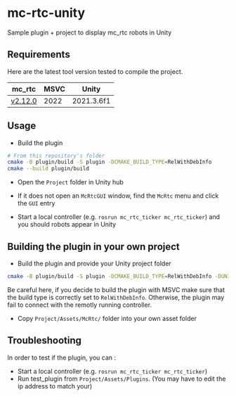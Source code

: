 mc-rtc-unity
==

Sample plugin + project to display mc_rtc robots in Unity

Requirements 
--
Here are the latest tool version tested to compile the project.

|  mc_rtc | MSVC | Unity |
| -------- | ------- | ------- | 
| [v2.12.0](https://github.com/jrl-umi3218/mc_rtc/releases/tag/v2.12.0)  | 2022    | 2021.3.6f1 |

Usage
--

- Build the plugin

```bash
# From this repository's folder
cmake -B plugin/build -S plugin -DCMAKE_BUILD_TYPE=RelWithDebInfo
cmake --build plugin/build
```

- Open the `Project` folder in Unity hub

- If it does not open an `McRtcGUI` window, find the `McRtc` menu and click the `GUI` entry

- Start a local controller (e.g. `rosrun mc_rtc_ticker mc_rtc_ticker`) and you should robots appear in Unity

Building the plugin in your own project
--

- Build the plugin and provide your Unity project folder

```bash
cmake -B plugin/build -S plugin -DCMAKE_BUILD_TYPE=RelWithDebInfo -DUNITY_PROJECT_DIR=$HOME/MyProject
```

Be careful here, if you decide to build the plugin with MSVC make sure that the build type is correctly set to `RelWithDebInfo`. Otherwise, the plugin may fail to connect with the remotly running controller. 

- Copy `Project/Assets/McRtc/` folder into your own asset folder

Troubleshooting 
--

In order to test if the plugin, you can :
- Start a local controller (e.g. `rosrun mc_rtc_ticker mc_rtc_ticker`)
- Run test_plugin from `Project/Assets/Plugins`. (You may have to edit the ip address to match your)



